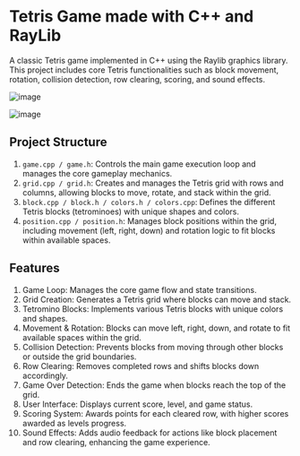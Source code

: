 # Tetris Game made with C++ and RayLib 

A classic Tetris game implemented in C++ using the Raylib graphics library. This project includes core Tetris functionalities such as block movement, rotation, collision detection, row clearing, scoring, and sound effects.

![image](https://github.com/user-attachments/assets/c7430595-5ef9-4078-ba20-710bfbb87fc9)

![image](https://github.com/user-attachments/assets/6a56a379-320a-49c7-ae17-fe6c74032031)


## Project Structure
1. `game.cpp / game.h`: Controls the main game execution loop and manages the core gameplay mechanics.
2. `grid.cpp / grid.h`: Creates and manages the Tetris grid with rows and columns, allowing blocks to move, rotate, and stack within the grid.
3. `block.cpp / block.h / colors.h / colors.cpp`: Defines the different Tetris blocks (tetrominoes) with unique shapes and colors.
4. `position.cpp / position.h`: Manages block positions within the grid, including movement (left, right, down) and rotation logic to fit blocks within available spaces.

## Features
1. Game Loop: Manages the core game flow and state transitions.
2. Grid Creation: Generates a Tetris grid where blocks can move and stack.
3. Tetromino Blocks: Implements various Tetris blocks with unique colors and shapes.
4. Movement & Rotation: Blocks can move left, right, down, and rotate to fit available spaces within the grid.
5. Collision Detection: Prevents blocks from moving through other blocks or outside the grid boundaries.
6. Row Clearing: Removes completed rows and shifts blocks down accordingly.
7. Game Over Detection: Ends the game when blocks reach the top of the grid.
8. User Interface: Displays current score, level, and game status.
9. Scoring System: Awards points for each cleared row, with higher scores awarded as levels progress.
10. Sound Effects: Adds audio feedback for actions like block placement and row clearing, enhancing the game experience.
